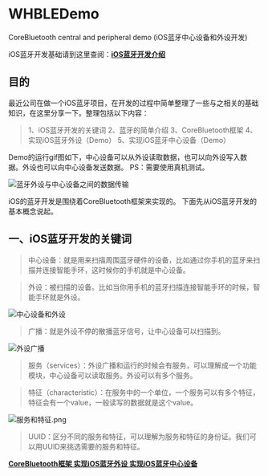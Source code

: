 # WHBLEDemo
CoreBluetooth central and peripheral demo (iOS蓝牙中心设备和外设开发)

iOS蓝牙开发基础请到这里查阅：**[iOS蓝牙开发介绍](http://www.jianshu.com/p/38a4c6451d93)**

## 目的

最近公司在做一个iOS蓝牙项目，在开发的过程中简单整理了一些与之相关的基础知识，在这里分享一下。整理包括以下内容：

>1、iOS蓝牙开发的关键词
2、蓝牙的简单介绍
3、CoreBluetooth框架
4、实现iOS蓝牙外设（Demo）
5、实现iOS蓝牙中心设备（Demo）

Demo的运行gif图如下，中心设备可以从外设读取数据，也可以向外设写入数据。外设也可以向中心设备发送数据。
PS：需要使用真机测试。

![蓝牙外设与中心设备之间的数据传输](http://upload-images.jianshu.io/upload_images/3873004-534bd304c4e797e6.gif?imageMogr2/auto-orient/strip)


iOS的蓝牙开发是围绕着CoreBluetooth框架来实现的。
下面先从iOS蓝牙开发的基本概念说起。

## 一、iOS蓝牙开发的关键词

> 中心设备：就是用来扫描周围蓝牙硬件的设备，比如通过你手机的蓝牙来扫描并连接智能手环，这时候你的手机就是中心设备。

> 外设：被扫描的设备。比如当你用手机的蓝牙扫描连接智能手环的时候，智能手环就是外设。

![中心设备和外设](http://upload-images.jianshu.io/upload_images/3873004-a71ce7964e84a2ce.png?imageMogr2/auto-orient/strip%7CimageView2/2/w/1240)

> 广播：就是外设不停的散播蓝牙信号，让中心设备可以扫描到。

![外设广播](http://upload-images.jianshu.io/upload_images/3873004-7ea93e545a2a4ec2.png?imageMogr2/auto-orient/strip%7CimageView2/2/w/1240)

> 服务（services）：外设广播和运行的时候会有服务，可以理解成一个功能模块，中心设备可以读取服务。外设可以有多个服务。

> 特征（characteristic）：在服务中的一个单位，一个服务可以有多个特征，特征会有一个value，一般读写的数据就是这个value。

![服务和特征.png](http://upload-images.jianshu.io/upload_images/3873004-444f173afd4f1e86.png?imageMogr2/auto-orient/strip%7CimageView2/2/w/1240)


> UUID：区分不同的服务和特征，可以理解为服务和特征的身份证。我们可以用UUID来挑选需要的服务和特征。

**[CoreBluetooth框架 实现iOS蓝牙外设 实现iOS蓝牙中心设备](http://www.jianshu.com/p/38a4c6451d93)**
